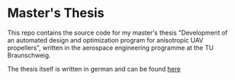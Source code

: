 # Master's Thesis

This repo contains the source code for my master's thesis "Development of an
automated design and optimization program for anisotropic UAV propellers",
written in the aerospace engineering programme at the TU Braunschweig.

The thesis itself is written in german and can be found [here](thesis.pdf)